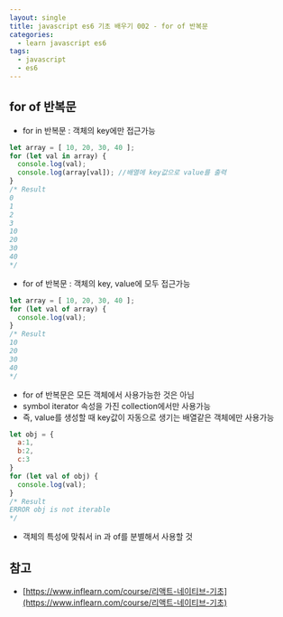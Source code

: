 ```yaml
---
layout: single
title: javascript es6 기초 배우기 002 - for of 반복문
categories: 
  - learn javascript es6
tags:
  - javascript
  - es6
---
```


## for of 반복문

- for in 반복문 : 객체의 key에만 접근가능

~~~javascript
let array = [ 10, 20, 30, 40 ];
for (let val in array) {
  console.log(val);
  console.log(array[val]); //배열에 key값으로 value를 출력
}
/* Result
0
1
2
3
10
20
30
40
*/
~~~

- for of 반복문 : 객체의 key, value에 모두 접근가능

~~~javascript
let array = [ 10, 20, 30, 40 ];
for (let val of array) {
  console.log(val);
}
/* Result
10
20
30
40
*/
~~~

- for of 반복문은 모든 객체에서 사용가능한 것은 아님
- symbol iterator 속성을 가진 collection에서만 사용가능
- 즉, value를 생성할 때 key값이 자동으로 생기는 배열같은 객체에만 사용가능

~~~javascript
let obj = { 
  a:1,
  b:2,
  c:3
}
for (let val of obj) {
  console.log(val);
}
/* Result
ERROR obj is not iterable
*/
~~~

- 객체의 특성에 맞춰서 in 과 of를 분별해서 사용할 것

## 참고
- [https://www.inflearn.com/course/리액트-네이티브-기초](https://www.inflearn.com/course/리액트-네이티브-기초)
